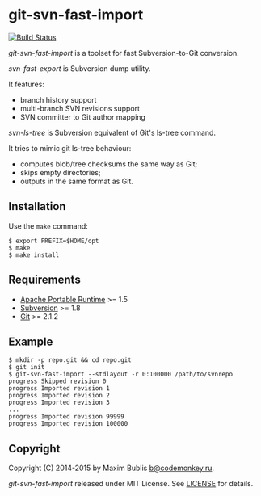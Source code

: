 # git-svn-fast-import

[![Build Status](https://travis-ci.org/satori/git-svn-fast-import.svg?branch=master)](https://travis-ci.org/satori/git-svn-fast-import)

*git-svn-fast-import* is a toolset for fast Subversion-to-Git conversion.

*svn-fast-export* is Subversion dump utility.

It features:
* branch history support
* multi-branch SVN revisions support
* SVN committer to Git author mapping

*svn-ls-tree* is Subversion equivalent of Git's ls-tree command.

It tries to mimic git ls-tree behaviour:

* computes blob/tree checksums the same way as Git;
* skips empty directories;
* outputs in the same format as Git.

## Installation

Use the `make` command:

	$ export PREFIX=$HOME/opt
	$ make
	$ make install

## Requirements

* [Apache Portable Runtime](https://apr.apache.org/) >= 1.5
* [Subversion](https://subversion.apache.org/) >= 1.8
* [Git](http://git-scm.com/) >= 2.1.2

## Example

	$ mkdir -p repo.git && cd repo.git
	$ git init
	$ git-svn-fast-import --stdlayout -r 0:100000 /path/to/svnrepo
	progress Skipped revision 0
	progress Imported revision 1
	progress Imported revision 2
	progress Imported revision 3
	...
	progress Imported revision 99999
	progress Imported revision 100000

## Copyright

Copyright (C) 2014-2015 by Maxim Bublis <b@codemonkey.ru>.

*git-svn-fast-import* released under MIT License.
See [LICENSE](https://github.com/satori/git-svn-fast-import/blob/master/LICENSE) for details.
